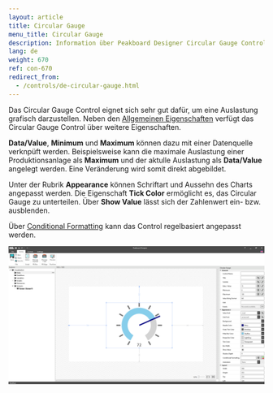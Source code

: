 ```yaml
---
layout: article
title: Circular Gauge
menu_title: Circular Gauge
description: Information über Peakboard Designer Circular Gauge Control.
lang: de
weight: 670
ref: con-670
redirect_from:
  - /controls/de-circular-gauge.html
---
```


Das Circular Gauge Control eignet sich sehr gut dafür, um eine Auslastung grafisch darzustellen.
Neben den [Allgemeinen Eigenschaften](https://help.peakboard.com/controls/de-allgemeine-eigenschaften.html) verfügt das Circular Gauge Control über weitere Eigenschaften.

**Data/Value**, **Minimum** und **Maximum** können dazu mit einer Datenquelle verknpüft werden.
Beispielsweise kann die maximale Auslastung einer Produktionsanlage als **Maximum** und der aktulle Auslastung als **Data/Value** angelegt werden.
Eine Veränderung wird somit direkt abgebildet.

Unter der Rubrik **Appearance** können Schriftart und Aussehn des Charts angepasst werden.
Die Eigenschaft **Tick Color** ermöglicht es, das Circular Gauge zu unterteilen.
Über **Show Value** lässt sich der Zahlenwert ein- bzw. ausblenden.

Über [Conditional Formatting](/controls/de-cf.html) kann das Control regelbasiert angepasst werden.

![Circular gauge](/assets/images/Controls/circulargauge/circulargauge01.png)